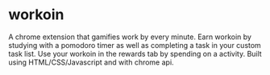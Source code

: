 # workoin

A chrome extension that gamifies work by every minute. Earn workoin by studying with a pomodoro timer as well as completing a task in your custom task list.
Use your workoin in the rewards tab by spending on a activity. 
Built using HTML/CSS/Javascript and with chrome api.
